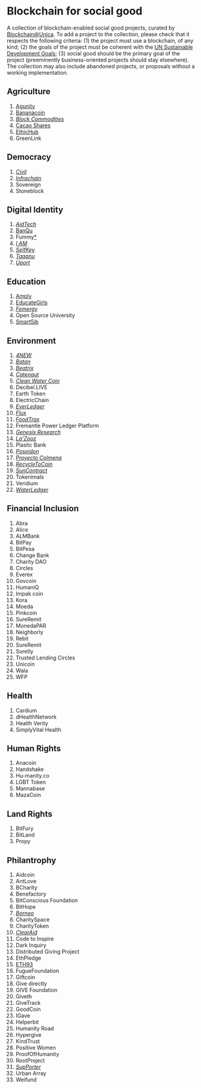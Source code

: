 # Blockchain for social good

A collection of blockchain-enabled social good projects, curated by [Blockchain@Unica](http://blockchain.unica.it/). To add a project to the collection, please check that it respects the following criteria: (1) the project must use a blockchain, of any kind; (2) the goals of the project must be coherent with the [UN Sustainable Development Goals](https://sustainabledevelopment.un.org/); (3) social good should be the primary goal of the project (preeminently business-oriented projects should stay elsewhere). The collection may also include abandoned projects, or proposals without a working implementation.


## Agriculture
1. [Agunity](Agriculture/agunity.md)
1. [Bananacoin](Agriculture/bananacoin.md)
1. [*Block Commodities*](http://www.blockcommodities.com/)
1. [Cacao Shares](Agriculture/cacaoshares.md)
1. [EthicHub](Agriculture/ethichub.md)
1. GreenLink

## Democracy
1. [*Civil*](https://civil.co/)
1. [*Infrachain*](https://infrachain.com/)
1. Sovereign
1. Stoneblock

## Digital Identity
1. [*AidTech*](https://tge.aid.technology/)
1. [BanQu](Digital_Identity/banqu.md)
1. Fummy[*](https://www.fastcompany.com/40500978/this-new-blockchain-project-gives-homeless-new-yorkers-a-digital-identity)
1. [*I AM*](https://www.luke1037.org/projectiam/)
1. [*SelfKey*](https://selfkey.org/)
1. [*Taqanu*](https://www.taqanu.com/)
1. [*Uport*](https://www.uport.me/)

## Education
1. [Amply](Education/amply.md)
1. [EducateGirls](Education/educategirls.md)
1. [*Femergy*](https://www.femergy.io/)
1. Open Source University
1. [SmartSib](Education/smartsib.md)

## Environment
1. [*4NEW*](https://4new.io/)
1. [*Batan*](http://batan.io/)
1. [*Beatrix*](https://www.beatrix.social/)
1. [*Catenaut*](https://www.catenaut.com/)
1. [*Clean Water Coin*](http://www.cleanwatercoin.org/)
1. Decibel.LIVE
1. Earth Token
1. ElectricChain
1. [*EverLedger*](https://www.everledger.io/)
1. [*Flux*](https://www.fluxtoken.io/)
1. [*FoodTrax*](https://www.bcdc.online/foodtrax)
1. Fremantle Power Ledger Platform
1. [*Genesis Research*](http://watertoken.io/#about)
1. [*La'Zooz*](http://lazooz.org/)
1. Plastic Bank
1. [*Poseidon*](https://poseidon.eco/)
1. [*Proyecto Colmena*](http://www.proyectocolmenar.org/)
1. [*RecycleToCoin*](https://www.recycletocoin.com/)
1. [*SunContract*](https://suncontract.org/)
1. Tokenimals
1. Veridium
1. [*WaterLedger*](http://www.civicledger.com/civic/)

## Financial Inclusion
1. Abra
1. Alice
1. ALMBank
1. BitPay
1. BitPesa
1. Change Bank
1. Charity DAO
1. Circles
1. Everex
1. Govcoin
1. HumaniQ
1. Impak coin
1. Kora
1. Moeda
1. Pinkcoin
1. SureRemit
1. MonedaPAR
1. Neighborly
1. Rebit
1. SureRemit
1. Suretly
1. Trusted Lending Circles
1. Unicoin
1. Wala
1. WFP

## Health
1. Cardium
1. dHealthNetwork
1. Health Verity
1. SimplyVital Health

## Human Rights
1. Anacoin
1. Handshake
1. Hu-manity.co
1. LGBT Token
1. Mannabase
1. MazaCoin

## Land Rights
1. BitFury
1. BitLand
1. Propy

## Philantrophy
1. Aidcoin
1. AntLove
1. BCharity
1. Benefactory
1. BitConscious Foundation
1. BitHope
1. [*Borneo*](https://www.borneofirst.com/)
1. CharitySpace
1. CharityToken
1. [*ClearAid*](https://www.clearaid.org/)
1. Code to Inspire
1. Dark Inquiry
1. Distributed Giving Project
1. EthPledge
1. [ETH93](Philantrophy/eth93.md)
1. FugueFoundation
1. Giftcoin
1. Give directly
1. GIVE Foundation
1. Giveth
1. GiveTrack
1. GoodCoin
1. IGave
1. Helperbit
1. Humanity Road
1. Hypergive
1. KindTrust
1. Positive Women
1. ProofOfHumanity
1. RootProject
1. [*SupPorter*](https://www.supporterinc.com/)
1. Urban Array
1. Weifund

